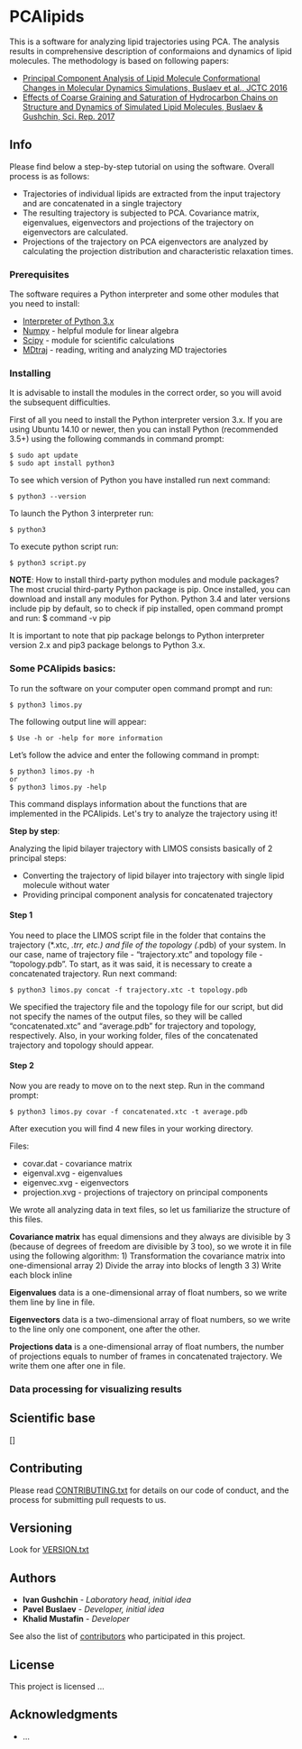 # PCAlipids

This is a software for analyzing lipid trajectories using PCA. The analysis results in comprehensive description of conformaions and dynamics of lipid molecules. The methodology is based on following papers:
* [Principal Component Analysis of Lipid Molecule Conformational Changes in Molecular Dynamics Simulations, Buslaev et al., JCTC 2016](doi.org/10.1021/acs.jctc.5b01106)
* [Effects of Coarse Graining and Saturation of Hydrocarbon Chains on Structure and Dynamics of Simulated Lipid Molecules, Buslaev & Gushchin, Sci. Rep. 2017](doi.org/10.1038/s41598-017-11761-5)

## Info

Please find below a step-by-step tutorial on using the software. Overall process is as follows:
* Trajectories of individual lipids are extracted from the input trajectory and are concatenated in a single trajectory
* The resulting trajectory is subjected to PCA. Covariance matrix, eigenvalues, eigenvectors and projections of the trajectory on eigenvectors are calculated.
* Projections of the trajectory on PCA eigenvectors are analyzed by calculating the projection distribution and characteristic relaxation times.

### Prerequisites

The software requires a Python interpreter and some other modules that you need to install:

* [Interpreter of Python 3.x](https://www.python.org/download/releases/3.0/)
* [Numpy](http://www.numpy.org/) - helpful module for linear algebra
* [Scipy](https://www.scipy.org/) - module for scientific calculations
* [MDtraj](http://mdtraj.org/1.9.0/) - reading, writing and analyzing MD trajectories 

### Installing

It is advisable to install the modules in the correct order, so you will avoid the subsequent difficulties. 

First of all you need to install the Python interpreter version 3.x. If you are using Ubuntu 14.10 or newer, then you can install Python (recommended 3.5+) using the following commands in command prompt:

    $ sudo apt update
    $ sudo apt install python3

To see which version of Python you have installed run next command:

    $ python3 --version

To launch the Python 3 interpreter run:

    $ python3

To execute python script run:

    $ python3 script.py

**NOTE**: How to install third-party python modules and module packages?
The most crucial third-party Python package is pip. Once installed, you can download and install any modules for Python. Python 3.4 and later versions include pip by default, so to check if pip installed, open command prompt and run:
    $ command -v pip 

It is important to note that pip package belongs to Python interpreter version 2.x and pip3 package belongs to Python 3.x. 


### Some PCAlipids basics:

To run the software on your computer open command prompt and run:

    $ python3 limos.py

The following output line will appear:

    $ Use -h or -help for more information

Let’s follow the advice and enter the following command in prompt:

    $ python3 limos.py -h
    or
    $ python3 limos.py -help

This command displays information about the functions that are implemented in the PCAlipids.
Let's try to analyze the trajectory using it!

**Step by step**:

Analyzing the lipid bilayer trajectory with LIMOS consists basically of 2 principal steps:
* Converting the trajectory of lipid bilayer into trajectory with single lipid molecule without water
* Providing principal component analysis for concatenated trajectory

#### Step 1

You need to place the LIMOS script file in the folder that contains the trajectory (*.xtc, *.trr, etc.) and file of the topology (*.pdb) of your system.
In our case, name of trajectory file - “trajectory.xtc” and topology file - “topology.pdb”. To start, as it was said, it is necessary to create a concatenated trajectory. Run next command:

    $ python3 limos.py concat -f trajectory.xtc -t topology.pdb

We specified the trajectory file and the topology file for our script, but did not specify the names of the output files, so they will be called “concatenated.xtc” and “average.pdb” for trajectory and topology, respectively. Also, in your working folder, files of the concatenated trajectory and topology should appear.

#### Step 2

Now you are ready to move on to the next step. Run in the command prompt:

    $ python3 limos.py covar -f concatenated.xtc -t average.pdb

After execution you will find 4 new files in your working directory.

Files:
* covar.dat - covariance matrix
* eigenval.xvg - eigenvalues
* eigenvec.xvg - eigenvectors
* projection.xvg - projections of trajectory on principal components

We wrote all analyzing data in text files, so let us familiarize the structure of this files.

**Covariance matrix** has equal dimensions and they always are divisible by 3 (because of degrees of freedom are divisible by 3 too), so we wrote it in file using the following algorithm:
    1) Transformation the covariance matrix into one-dimensional array
    2) Divide the array into blocks of length 3
    3) Write each block inline

**Eigenvalues** data is a one-dimensional array of float numbers, so we write them line by line in file.

**Eigenvectors** data is a two-dimensional array of float numbers, so we write to the line only one component, one after the other.

**Projections data**  is a one-dimensional array of float numbers, the number of projections equals to number of frames in concatenated trajectory. We write them one after one in file.

### Data processing for visualizing results


## Scientific base

[]

## Contributing

Please read [CONTRIBUTING.txt](https://github.com/KhalidMustafin/ScAns/blob/master/limos/CONTRIBUTING.txt) for details on our code of conduct, and the process for submitting pull requests to us.

## Versioning

Look for [VERSION.txt](https://github.com/KhalidMustafin/ScAns/blob/master/limos/VERSION.txt)

## Authors

* **Ivan Gushchin** - *Laboratory head, initial idea*
* **Pavel Buslaev** - *Developer, initial idea*
* **Khalid Mustafin** - *Developer*

See also the list of [contributors](https://github.com/membrane-systems) who participated in this project.

## License

This project is licensed ...

## Acknowledgments

* ...
